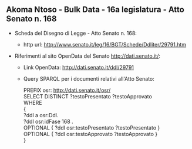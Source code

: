 ## Akoma Ntoso - Bulk Data - 16a legislatura - Atto Senato n. 168 ##

* Scheda del Disegno di Legge - Atto Senato n. 168:
	* http url: http://www.senato.it/leg/16/BGT/Schede/Ddliter/29791.htm

* Riferimenti al sito OpenData del Senato http://dati.senato.it/:
	* Link OpenData: http://dati.senato.it/ddl/29791
	* Query SPARQL per i documenti relativi all'Atto Senato:

        PREFIX osr: <http://dati.senato.it/osr/>  
		SELECT DISTINCT ?testoPresentato ?testoApprovato  
		WHERE  
		{  
		    ?ddl a osr:Ddl.  
		    ?ddl osr:idFase 168 .  
		    OPTIONAL { ?ddl osr:testoPresentato ?testoPresentato }  
		    OPTIONAL { ?ddl osr:testoApprovato ?testoApprovato }  
		}
		
